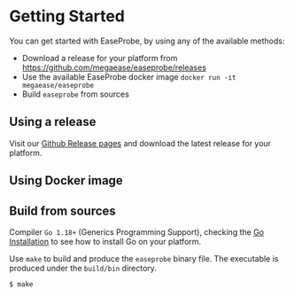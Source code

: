 # Getting Started

You can get started with EaseProbe, by using any of the available methods:

* Download a release for your platform from https://github.com/megaease/easeprobe/releases
* Use the available EaseProbe docker image `docker run -it megaease/easeprobe`
* Build `easeprobe` from sources

## Using a release

Visit our [Github Release pages](https://github.com/megaease/easeprobe/releases) and download the latest release for your platform.&#x20;

## Using Docker image



## Build from sources

Compiler `Go 1.18+` (Generics Programming Support), checking the [Go Installation](https://go.dev/doc/install) to see how to install Go on your platform.

Use `make` to build and produce the `easeprobe` binary file. The executable is produced under the `build/bin` directory.

```shell
$ make
```
